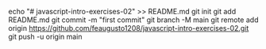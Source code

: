 echo "# javascript-intro-exercises-02" >> README.md
git init
git add README.md
git commit -m "first commit"
git branch -M main
git remote add origin https://github.com/feaugusto1208/javascript-intro-exercises-02.git
git push -u origin main
